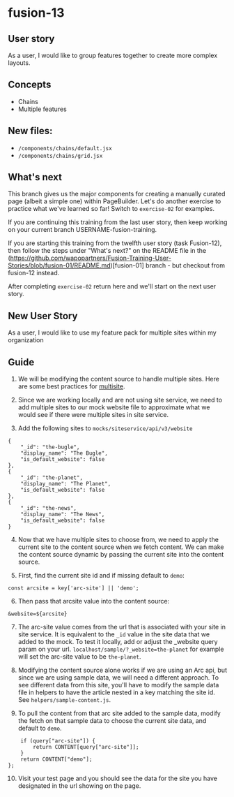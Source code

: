 # fusion-13

## User story
As a user, I would like to group features together to create more complex layouts.

## Concepts
- Chains
- Multiple features

## New files:
- `/components/chains/default.jsx`
- `/components/chains/grid.jsx`

## What's next
This branch gives us the major components for creating a manually curated page (albeit a simple one) within PageBuilder. Let's do another exercise to practice what we've learned so far! Switch to `exercise-02` for examples.

If you are continuing this training from the last user story, then keep working on your current branch USERNAME-fusion-training.

If you are starting this training from the twelfth user story (task Fusion-12), then follow the steps under "What's next?" on the README file in the (https://github.com/wapopartners/Fusion-Training-User-Stories/blob/fusion-01/README.md)[fusion-01] branch - but checkout from fusion-12 instead.

After completing `exercise-02` return here and we'll start on the next user story.

## New User Story
As a user, I would like to use my feature pack for multiple sites within my organization

## Guide
1. We will be modifying the content source to handle multiple sites. Here are some best practices for [multisite](https://cmg.arcpublishing.com/alc/arc-products/pagebuilder/user-docs/how-to-prepare-for-pagebuilder-multisite/).

2. Since we are working locally and are not using site service, we need to add multiple sites to our mock website file to approximate what we would see if there were multiple sites in site service.

3. Add the following sites to `mocks/siteservice/api/v3/website`
```
{
    "_id": "the-bugle",
    "display_name": "The Bugle",
    "is_default_website": false
},
{
    "_id": "the-planet",
    "display_name": "The Planet",
    "is_default_website": false
},
{
    "_id": "the-news",
    "display_name": "The News",
    "is_default_website": false
}
```

4. Now that we have multiple sites to choose from, we need to apply the current site to the content source when we fetch content. We can make the content source dynamic by passing the current site into the content source.

5. First, find the current site id and if missing default to `demo`:

`const arcsite = key['arc-site'] || 'demo';`

6. Then pass that arcsite value into the content source:

`&website=${arcsite}`

7. The arc-site value comes from the url that is associated with your site in site service. It is equivalent to the `_id` value in the site data that we added to the mock. To test it locally, add or adjust the _website query param on your url. `localhost/sample/?_website=the-planet` for example will set the arc-site value to be `the-planet`.

8. Modifying the content source alone works if we are using an Arc api, but since we are using sample data, we will need a different approach. To see different data from this site, you'll have to modify the sample data file in helpers to have the article nested in a key matching the site id. See `helpers/sample-content.js`.

9. To pull the content from that arc site added to the sample data, modify the fetch on that sample data to choose the current site data, and default to `demo`.

```const fetch = (query = {}) => {
    if (query["arc-site"]) {
        return CONTENT[query["arc-site"]];
    }
    return CONTENT["demo"];
};
```

10. Visit your test page and you should see the data for the site you have designated in the url showing on the page.
